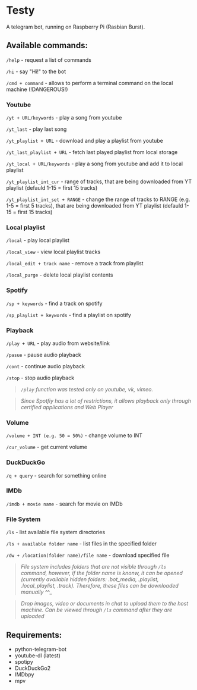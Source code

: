 # Testy

A telegram bot, running on Raspberry Pi (Rasbian Burst).



## Available commands:

```/help``` - request a list of commands 

```/hi``` - say "Hi!" to the bot

```/cmd + command``` - allows to perform a terminal command on the local machine (!DANGEROUS!)

### Youtube

```/yt + URL/keywords``` - play a song from youtube

```/yt_last``` - play last song

```/yt_playlist + URL``` - download and play a playlist from youtube

```/yt_last_playlist + URL``` - fetch last played playlist from local storage

```/yt_local + URL/keywords``` - play a song from youtube and add it to local playlist

```/yt_playlist_int_cur``` - range of tracks, that are being downloaded from YT playlist (defauld 1-15 = first 15 tracks)

```/yt_playlist_int_set + RANGE``` - change the range of tracks to RANGE (e.g. 1-5 = first 5 tracks), that are being downloaded from YT playlist (defauld 1-15 = first 15 tracks)

### Local playlist 

```/local``` - play local playlist

```/local_view``` - view local playlist tracks

```/local_edit + track name``` - remove a track from playlist

```/local_purge``` - delete local playlist contents

### Spotify

```/sp + keywords``` - find a track on spotify

```/sp_playlist + keywords``` - find a playlist on spotify

### Playback

```/play + URL``` - play audio from website/link

```/pasue``` - pause audio playback

```/cont``` - continue audio playback

```/stop``` - stop audio playback

>_```/play``` function was tested only on youtube, vk, vimeo._

>_Since Spotfiy has a lot of restrictions, it allows playback only through certified applications and Web Player_

### Volume

```/volume + INT (e.g. 50 = 50%)``` - change volume to INT

```/cur_volume``` - get current volume

### DuckDuckGo

```/q + query``` - search for something online

### IMDb

```/imdb + movie name``` - search for movie on IMDb

### File System

```/ls``` - list available file system directories

```/ls + available folder name``` - list files in the specified folder

```/dw + /location(folder name)/file name``` - download specified file

>_File system includes folders that are not visible through ```/ls``` command, however, if the folder name is knonw, it can be opened (currently available hidden folders: .bot_media, .playlist, .local_playlist, .track). Therefore, these files can be downloaded manually ^_^_

>_Drop images, video or documents in chat to upload them to the host machine. Can be viewed through ```/ls``` command after they are uploaded_

## Requirements:

- python-telegram-bot
- youtube-dl (latest)
- spotipy
- DuckDuckGo2
- IMDbpy
- mpv
